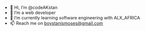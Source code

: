 - 👋 Hi, I’m @codeAKstan
- 👀 I’m a web developer
- 🌱 I’m currently learning software engineering with ALX_AFRICA
- 📫 Reach me on boystanismoses@gmail.com

<!---
codeAKstan/codeAKstan is a ✨ special ✨ repository because its `README.md` (this file) appears on your GitHub profile.
You can click the Preview link to take a look at your changes.
--->
